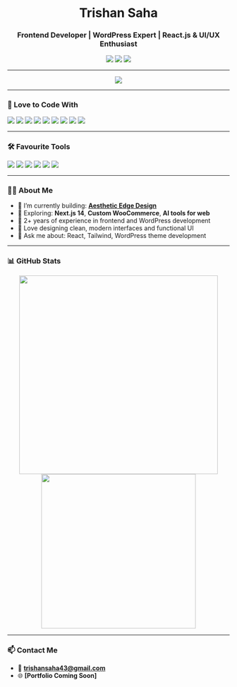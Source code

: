 <h1 align="center">Trishan Saha</h1>
<h3 align="center">Frontend Developer | WordPress Expert | React.js & UI/UX Enthusiast</h3>

<p align="center">
  <a href="mailto:trishansaha43@gmail.com"><img src="https://img.shields.io/badge/Email-D14836?style=for-the-badge&logo=gmail&logoColor=white"/></a>
  <a href="https://www.linkedin.com/in/trishansaha" target="_blank"><img src="https://img.shields.io/badge/LinkedIn-0077B5?style=for-the-badge&logo=linkedin&logoColor=white"/></a>
  <a href="https://facebook.com/trishansaha.dev" target="_blank"><img src="https://img.shields.io/badge/Facebook-1877F2?style=for-the-badge&logo=facebook&logoColor=white"/></a>
</p>

---

<p align="center">
  <img src="https://github-readme-streak-stats.herokuapp.com?user=trishansaha&theme=dark&date_format=M%20j%5B%2C%20Y%5D" />
</p>

---

### 🧠 Love to Code With

<p align="left">
  <img src="https://img.shields.io/badge/-JavaScript-F7DF1E?logo=javascript&logoColor=black&style=for-the-badge"/>
  <img src="https://img.shields.io/badge/-React-61DAFB?logo=react&logoColor=black&style=for-the-badge"/>
  <img src="https://img.shields.io/badge/-Next.js-000000?logo=next.js&logoColor=white&style=for-the-badge"/>
  <img src="https://img.shields.io/badge/-Tailwind-38B2AC?logo=tailwind-css&logoColor=white&style=for-the-badge"/>
  <img src="https://img.shields.io/badge/-Bootstrap-7952B3?logo=bootstrap&logoColor=white&style=for-the-badge"/>
  <img src="https://img.shields.io/badge/-WordPress-21759B?logo=wordpress&logoColor=white&style=for-the-badge"/>
  <img src="https://img.shields.io/badge/-PHP-777BB4?logo=php&logoColor=white&style=for-the-badge"/>
  <img src="https://img.shields.io/badge/-MySQL-4479A1?logo=mysql&logoColor=white&style=for-the-badge"/>
  <img src="https://img.shields.io/badge/-Yii2-56C2D6?logo=php&logoColor=white&style=for-the-badge"/>
</p>

---

### 🛠 Favourite Tools

<p align="left">
  <img src="https://img.shields.io/badge/-VS%20Code-007ACC?logo=visual-studio-code&logoColor=white&style=for-the-badge"/>
  <img src="https://img.shields.io/badge/-Figma-F24E1E?logo=figma&logoColor=white&style=for-the-badge"/>
  <img src="https://img.shields.io/badge/-Git-F05032?logo=git&logoColor=white&style=for-the-badge"/>
  <img src="https://img.shields.io/badge/-Netlify-00C7B7?logo=netlify&logoColor=white&style=for-the-badge"/>
  <img src="https://img.shields.io/badge/-Vercel-000000?logo=vercel&logoColor=white&style=for-the-badge"/>
  <img src="https://img.shields.io/badge/-Chrome%20DevTools-4285F4?logo=google-chrome&logoColor=white&style=for-the-badge"/>
</p>

---

### 👨‍💻 About Me

- 🔭 I’m currently building: **[Aesthetic Edge Design](https://aestheticedgedesign.com/)**
- 🌱 Exploring: **Next.js 14**, **Custom WooCommerce**, **AI tools for web**
- 🎯 2+ years of experience in frontend and WordPress development
- 🎨 Love designing clean, modern interfaces and functional UI
- 💬 Ask me about: React, Tailwind, WordPress theme development

---

### 📊 GitHub Stats

<p align="center">
  <img src="https://github-readme-stats.vercel.app/api?username=trishansaha&show_icons=true&theme=tokyonight" width="450"/>
  <img src="https://github-readme-stats.vercel.app/api/top-langs/?username=trishansaha&layout=compact&theme=tokyonight" width="350"/>
</p>

---

### 📫 Contact Me

- 📧 **trishansaha43@gmail.com**
- 🌐 **[Portfolio Coming Soon]**
